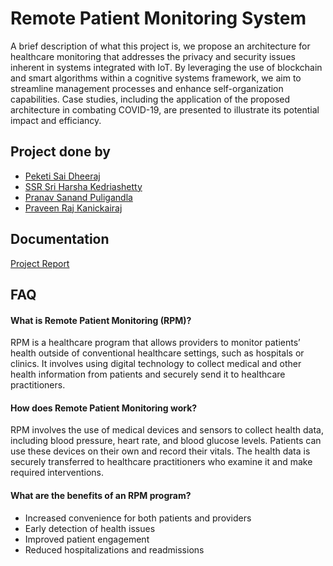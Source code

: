 
# Remote Patient Monitoring System

A brief description of what this project is, we propose an architecture for healthcare monitoring that addresses the privacy and security issues inherent in systems integrated with IoT. By leveraging the use of blockchain and smart algorithms within a cognitive systems framework, we aim to streamline management processes and enhance self-organization capabilities. Case studies, including the application of the proposed architecture in combating COVID-19, are presented to illustrate its potential impact and efficiancy.


## Project done by

- [Peketi Sai Dheeraj](https://github.com/SaiDheerajPeketi)
- [SSR Sri Harsha Kedriashetty](https://github.com/TechGeno)
- [Pranav Sanand Puligandla](https://github.com/Pra-San)
- [Praveen Raj Kanickairaj](https://github.com/prawiiin)


## Documentation

[Project Report](https://drive.google.com/file/d/1yNtWmwHFwDDdtutpgeqzRly5dnMglHY4/view?usp=sharing)


## FAQ

#### What is Remote Patient Monitoring (RPM)?

RPM is a healthcare program that allows providers to monitor patients’ health outside of conventional healthcare settings, such as hospitals or clinics. It involves using digital technology to collect medical and other health information from patients and securely send it to healthcare practitioners.

#### How does Remote Patient Monitoring work?

RPM involves the use of medical devices and sensors to collect health data, including blood pressure, heart rate, and blood glucose levels. Patients can use these devices on their own and record their vitals. The health data is securely transferred to healthcare practitioners who examine it and make required interventions.

#### What are the benefits of an RPM program?

- Increased convenience for both patients and providers
- Early detection of health issues
- Improved patient engagement
- Reduced hospitalizations and readmissions

